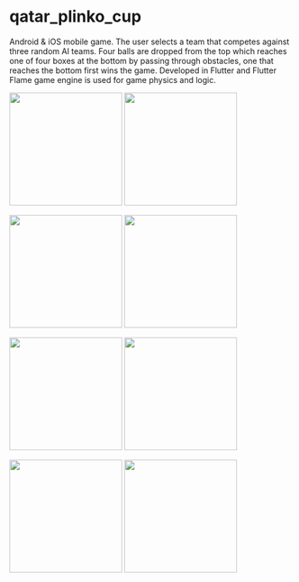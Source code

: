 # qatar_plinko_cup

Android & iOS mobile game. The user selects a team that competes against three random AI teams. Four balls are dropped from the top which reaches one of four boxes at the bottom by passing through obstacles, one that reaches the bottom first wins the game. Developed in Flutter and Flutter Flame game engine is used for game physics and logic.


<img src="https://imgur.com/VwKiQXY" width="200">    <img src="https://imgur.com/Y3i0AlM" width="200">

<img src="https://imgur.com/6MrSQU5" width="200">    <img src="https://imgur.com/GpVlR2r" width="200">

<img src="https://imgur.com/2tRsVfv" width="200">    <img src="https://imgur.com/Dlj9dlt" width="200">

<img src="https://imgur.com/8jfwzic" width="200">    <img src="https://imgur.com/qoFMoc4" width="200">

